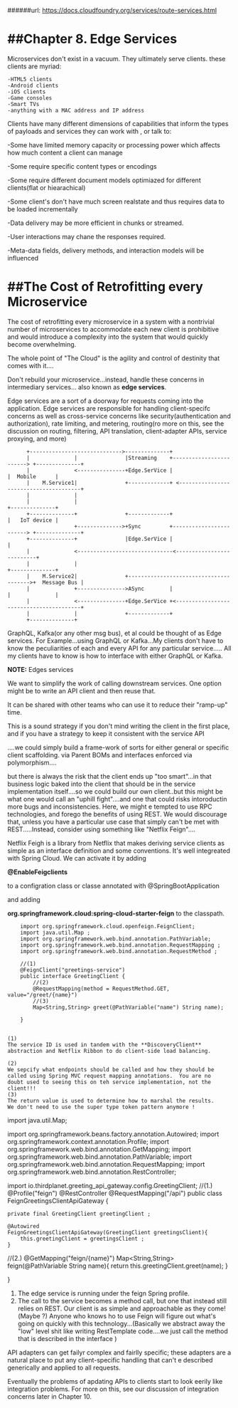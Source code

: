 ######url: https://docs.cloudfoundry.org/services/route-services.html

##Chapter 8. Edge Services
==================================================
Microservices don't exist in a vacuum.  They ultimately serve clients.
these clients are myriad:

    -HTML5 clients
    -Android clients
    -iOS clients
    -Game consoles
    -Smart TVs 
    -anything with a MAC address and IP address
    


Clients have many different dimensions of capabilities that inform
the types of payloads and services they can work with , or talk to:

-Some have limited memory capacity or processing power which affects how much content a client
can manage

-Some require specific content types or encodings

-Some require different document models optimiazed for different clients(flat or hiearachical)

-Some client's don't have much screen realstate and thus requires data to be loaded
incrementally

-Data delivery may be more efficient in chunks or streamed.

-User interactions may chane the responses required.

-Meta-data fields, delivery methods, and interaction models will be influenced


##The Cost of Retrofitting every Microservice
==================================================
The cost of retrofitting every microservice in a system with a nontrivial number of
microservices to accommodate each new client is prohibitive and 
would introduce a complexity into the system that would quickly become overwhelming.

The whole point of "The Cloud" is the agility and control of destinity that comes
with it....

Don't rebuild your microservice...instead, handle these concerns in intermediary services...
also known as **edge services**.

Edge services are a sort of a doorway for requests coming into the application.
Edge services are responsible for handling client-specifc concerns as well as cross-service concerns
like security(authentication and authorization), rate limiting, and metering, routing(ro more on this,
see the discussion on routing, filtering, API translation, client-adapter APIs, service
proxying, and more)

          +----------------------------->--------------+
          |              |               |Streaming    +------------------------> +--------------+
          |              <---------------+Edge.SerVice |                          |  Mobile      |
          |    M.Service1|               +-------------+ <---------------------------------------+
          |              |
          |              |                                                        +--------------+
          +--------------+               +-------------+                          |   IoT device |
                         +-------------->+Sync         +------------------------> +--------------+
          +--------------+               |Edge.SerVice |                           |
          |              <------------------------------<--------------------------+
          |              |                                                        +--------------+
          |    M.Service2|               +--------------------------------------->+  Message Bus |
          |              +--------------->ASync        |                          |              |
          |              <---------------+Edge.SerVice +<----------------------------------------+
          |              |               +-------------+
          +--------------+



GraphQL, Kafka(or any other msg bus), et al could be thought of as
Edge services.   For Example...using GraphQL or Kafka...My clients don't 
have to know the peculiarities of each and every API for any particular service.....
All my clients have to know is how to interface with either GraphQL or Kafka.

**NOTE:** Edges services    
                                                                     
We want to simplify the work of calling 
downstream services.   One option might be 
to write an API client and then reuse that.

It can be shared with other teams who can use it to
reduce their "ramp-up" time. 

This is a sound strategy if you  don't mind writing
the client in the first place, and if you have a
strategy to keep it consistent with the service API

....we could simply build a frame-work of sorts for 
either general or specific client scaffolding. via 
Parent BOMs and interfaces enforced via polymorphism....

but there is always the risk that the client ends up  "too smart"...in that business logic baked into the client that should be in the service implementation itself....so we could build our own client..but this might be what one would call an "uphill fight"....and one that could risks intoroductin more bugs and inconsistencies.  Here, we might e tempted to use RPC technologies, and 
forego the benefits of using REST.  We would discourage that, unless you have a particular use case that simply can't be met with REST.....Instead, 
consider using something like "Netflix Feign"....



Netflix Feigh is a library from Netflix that makes deriving service clients as simple as an interface definition and some conventions.  It's well integreated with Spring Cloud.  We can activate it by adding 

**@EnableFeigclients**

to a configration class or classe annotated with 
@SpringBootApplication

and adding 

**org.springframework.cloud:spring-cloud-starter-feign** to the classpath.



        import org.springframework.cloud.openfeign.FeignClient;
        import java.util.Map ;
        import org.springframework.web.bind.annotation.PathVariable;
        import org.springframework.web.bind.annotation.RequestMapping ;
        import org.springframework.web.bind.annotation.RequestMethod ;

        //(1)
        @FeignClient("greetings-service")
        public interface GreetingClient {
            //(2)
            @RequestMapping(method = RequestMethod.GET, value="/greet/{name}")
            //(3)
            Map<String,String> greet(@PathVariable("name") String name);
            
        }


    (1)
    The service ID is used in tandem with the **DiscoveryClient**
    abstraction and Netflix Ribbon to do client-side load balancing.

    (2)
    We sepcify what endpoints should be called and how they should be
    called using Spring MVC request mapping annotations.  You are no
    doubt used to seeing this on teh service implementation, not the client!!!
    (3)
    The return value is used to determine how to marshal the results.
    We don't need to use the super type token pattern anymore !





import java.util.Map;

import org.springframework.beans.factory.annotation.Autowired;
import org.springframework.context.annotation.Profile;
import org.springframework.web.bind.annotation.GetMapping;
import org.springframework.web.bind.annotation.PathVariable;
import org.springframework.web.bind.annotation.RequestMapping;
import org.springframework.web.bind.annotation.RestController;

import io.thirdplanet.greeting_api_gateway.config.GreetingClient;
//(1.)
@Profile("feign")
@RestController
@RequestMapping("/api")
public class FeignGreetingsClientApiGateway {

    private final GreetingClient greetingClient ;

    @Autowired
    FeignGreetingsClientApiGateway(GreetingClient greetingsClient){
        this.greetingClient = greetingsClient ;
    }
//(2.)
    @GetMapping("feign/{name}")
    Map<String,String> feign(@PathVariable String name){
        return this.greetingClient.greet(name);
    }

    
}

1. The edge service is running under the feign Spring profile.
2. The call to the service becomes a method call, but one
    that instead still relies on REST.  Our client is as simple and 
    approachable as they come!(Maybe ?)
    Anyone who knows ho to use Feign will figure out what's going on quickly with this technology...(Basically we abstract away the "low" level shit like writing RestTemplate code....we just call the method that is described in the interface )

API adapters can get failyr complex and fairlly specific; these adapters are a natural place to put any client-specific handling
that can't e described generically and applied to all requests.

Eventually the problems of apdating APIs to clients start to look eerily like integration problems. For more on this, see our discussion of integration concerns later in Chapter 10.









